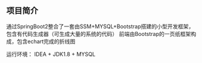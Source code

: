## 项目简介
  通过SpringBoot2整合了一套由SSM+MYSQL+Bootstrap搭建的小型开发框架，包含有代码生成器（可生成大量的系统的代码）
  前端由Bootstrap的一页纸框架构成，包含echart完成的折线图

运行环境：
 IDEA + JDK1.8 + MYSQL
